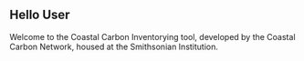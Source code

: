 ## Hello User

Welcome to the Coastal Carbon Inventorying tool, developed by the Coastal Carbon Network, housed at the Smithsonian Institution.
